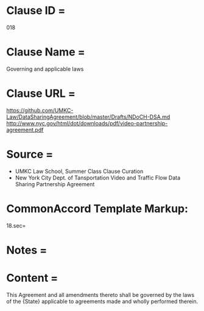 # Clause ID = 
018

# Clause Name = 
Governing and applicable laws 

# Clause URL = 
https://github.com/UMKC-Law/DataSharingAgreement/blob/master/Drafts/NDoCH-DSA.md
http://www.nyc.gov/html/dot/downloads/pdf/video-partnership-agreement.pdf

# Source = 
* UMKC Law School, Summer Class Clause Curation
* New York City Dept. of Tansportation Video and Traffic Flow Data Sharing Partnership Agreement 

# CommonAccord Template Markup:   
18.sec=

# Notes = 

# Content =
This Agreement and all amendments thereto shall be governed by the laws of the {State} applicable to agreements made and wholly performed therein.
